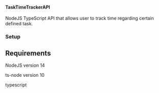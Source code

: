 #### TaskTimeTrackerAPI

NodeJS TypeScript API that allows user to track time regarding certain defined task.

### Setup

## Requirements

NodeJS version 14

ts-node version 10

typescript

